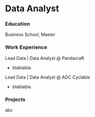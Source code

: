 # Data Analyst

### Education
Business School, Master

### Work Experience
Lead Data | Data Analyst @ Pandacraft
- blablabla

Lead Data | Data Analyst @ ADC Cyclable
- blablabla

### Projects
abc
